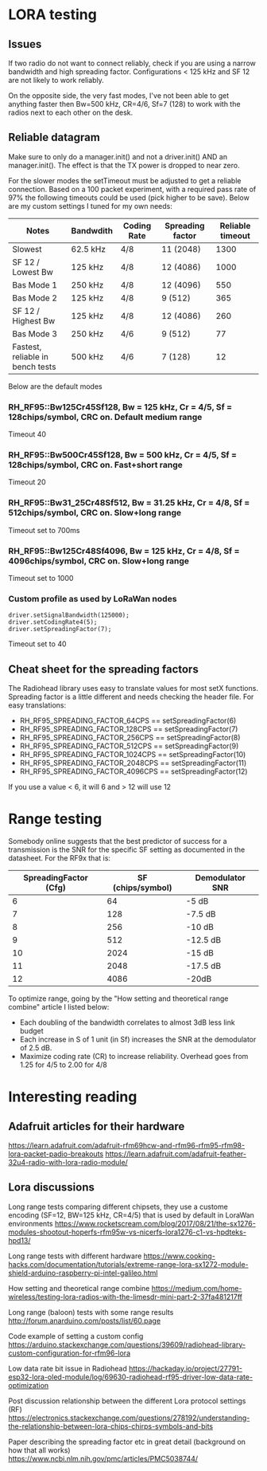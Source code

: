 # LORA testing

## Issues
If two radio do not want to connect reliably, check if you are using a narrow bandwidth and high spreading factor. Configurations < 125 kHz and SF 12 are not likely to work reliably.

On the opposite side, the very fast modes, I've not been able to get anything faster then Bw=500 kHz, CR=4/6, Sf=7 (128) to work with the radios next to each other on the desk.

## Reliable datagram
Make sure to only do a manager.init() and not a driver.init() AND an manager.init(). The effect is that the TX power is dropped to near zero.

For the slower modes the setTimeout must be adjusted to get a reliable connection. Based on a 100 packet experiment, with a required pass rate of 97% the following timeouts could be used (pick higher to be save). Below are my custom settings I tuned for my own needs:

|Notes| Bandwdith | Coding Rate |Spreading factor | Reliable timeout|
|-----|-----|-----|-----|-----|
|Slowest| 62.5 kHz|4/8|11 (2048)|1300|
|SF 12 / Lowest Bw| 125 kHz|4/8|12 (4086)|1000|
|Bas Mode 1|250 kHz|4/8|12 (4096)|550|
|Bas Mode 2|125 kHz|4/8|9 (512)|365|
|SF 12 / Highest Bw| 125 kHz|4/8|12 (4086)|260|
|Bas Mode 3|250 kHz|4/6|9 (512)|77|
|Fastest, reliable in bench tests|500 kHz|4/6|7 (128)|12|

Below are the default modes
### RH_RF95::Bw125Cr45Sf128, Bw = 125 kHz, Cr = 4/5, Sf = 128chips/symbol, CRC on. Default medium range
Timeout 40

### RH_RF95::Bw500Cr45Sf128, Bw = 500 kHz, Cr = 4/5, Sf = 128chips/symbol, CRC on. Fast+short range
Timeout 20

### RH_RF95::Bw31_25Cr48Sf512, Bw = 31.25 kHz, Cr = 4/8, Sf = 512chips/symbol, CRC on. Slow+long range
Timeout set to 700ms

### RH_RF95::Bw125Cr48Sf4096, Bw = 125 kHz, Cr = 4/8, Sf = 4096chips/symbol, CRC on. Slow+long range
Timeout set to 1000

### Custom profile as used by LoRaWan nodes
```
driver.setSignalBandwidth(125000);
driver.setCodingRate4(5);
driver.setSpreadingFactor(7);
```
Timeout set to 40

## Cheat sheet for the spreading factors
The Radiohead library uses easy to translate values for most setX functions. Spreading factor is a little different and needs checking the header file. For easy translations:

- RH_RF95_SPREADING_FACTOR_64CPS == setSpreadingFactor(6)
- RH_RF95_SPREADING_FACTOR_128CPS == setSpreadingFactor(7)
- RH_RF95_SPREADING_FACTOR_256CPS == setSpreadingFactor(8)
- RH_RF95_SPREADING_FACTOR_512CPS == setSpreadingFactor(9)
- RH_RF95_SPREADING_FACTOR_1024CPS == setSpreadingFactor(10)
- RH_RF95_SPREADING_FACTOR_2048CPS == setSpreadingFactor(11)
- RH_RF95_SPREADING_FACTOR_4096CPS == setSpreadingFactor(12)

If you use a value < 6, it will 6 and > 12 will use 12
# Range testing
Somebody online suggests that the best predictor of success for a transmission is the SNR for the specific SF setting as documented in the datasheet. For the RF9x that is:

| SpreadingFactor (Cfg)        | SF (chips/symbol)| Demodulator SNR  |
| ------------- |-------------| -----|
| 6      | 64 | -5 dB |
| 7      | 128 | -7.5 dB |
| 8      | 256 | -10 dB |
| 9      | 512 | -12.5 dB |
| 10      | 2024 | -15 dB |
| 11      | 2048 | -17.5 dB |
| 12      | 4086 | -20dB |

To optimize range, going by the "How setting and theoretical range combine" article I listed below:
* Each doubling of the bandwidth correlates to almost 3dB less link budget
* Each increase in S of 1 unit (in Sf) increases the SNR at the demodulator of 2.5 dB.
* Maximize coding rate (CR) to increase reliability. Overhead goes from 1.25 for 4/5 to 2.00 for 4/8

# Interesting reading
## Adafruit articles for their hardware
https://learn.adafruit.com/adafruit-rfm69hcw-and-rfm96-rfm95-rfm98-lora-packet-padio-breakouts
https://learn.adafruit.com/adafruit-feather-32u4-radio-with-lora-radio-module/

## Lora discussions
Long range tests comparing different chipsets, they use a custome encoding (SF=12, BW=125 kHz, CR=4/5) that is used by default in LoraWan environments
https://www.rocketscream.com/blog/2017/08/21/the-sx1276-modules-shootout-hoperfs-rfm95w-vs-nicerfs-lora1276-c1-vs-hpdteks-hpd13/

Long range tests with different hardware
https://www.cooking-hacks.com/documentation/tutorials/extreme-range-lora-sx1272-module-shield-arduino-raspberry-pi-intel-galileo.html

How setting and theoretical range combine
https://medium.com/home-wireless/testing-lora-radios-with-the-limesdr-mini-part-2-37fa481217ff

Long range (baloon) tests with some range results
http://forum.anarduino.com/posts/list/60.page

Code example of setting a custom config
https://arduino.stackexchange.com/questions/39609/radiohead-library-custom-configuration-for-rfm96-lora

Low data rate bit issue in Radiohead
https://hackaday.io/project/27791-esp32-lora-oled-module/log/69630-radiohead-rf95-driver-low-data-rate-optimization

Post discussion relationship between the different Lora protocol settings (RF)
https://electronics.stackexchange.com/questions/278192/understanding-the-relationship-between-lora-chips-chirps-symbols-and-bits

Paper describing the spreading factor etc in great detail (background on how that all works)
https://www.ncbi.nlm.nih.gov/pmc/articles/PMC5038744/
